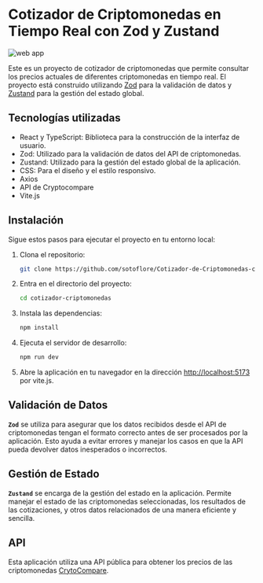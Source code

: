 #  Cotizador de Criptomonedas en Tiempo Real con Zod y Zustand

![web app](https://github.com/sotoflore/Cotizador-de-Criptomonedas-con-ZOD-y-Zustand/blob/main/public/web-app.png)

Este es un proyecto de cotizador de criptomonedas que permite consultar los precios actuales de diferentes criptomonedas en tiempo real. El proyecto está construido utilizando [Zod](https://github.com/colinhacks/zod) para la validación de datos y [Zustand](https://zustand-demo.pmnd.rs/) para la gestión del estado global.

## Tecnologías utilizadas

- React y TypeScript: Biblioteca para la construcción de la interfaz de usuario.
- Zod: Utilizado para la validación de datos del API de criptomonedas.
- Zustand: Utilizado para la gestión del estado global de la aplicación.
- CSS: Para el diseño y el estilo responsivo.
- Axios
- API de Cryptocompare
- Vite.js

## Instalación

Sigue estos pasos para ejecutar el proyecto en tu entorno local:

1. Clona el repositorio:
    ```bash
    git clone https://github.com/sotoflore/Cotizador-de-Criptomonedas-con-ZOD-y-Zustand.git
    ```
2. Entra en el directorio del proyecto:
    ```bash
    cd cotizador-criptomonedas
    ```
3. Instala las dependencias:
    ```bash
    npm install
    ```

4. Ejecuta el servidor de desarrollo:
    ```bash
    npm run dev
    ```

5. Abre la aplicación en tu navegador en la dirección [http://localhost:5173](http://localhost:5173) por vite.js.


## Validación de Datos

**`Zod`** se utiliza para asegurar que los datos recibidos desde el API de criptomonedas tengan el formato correcto antes de ser procesados por la aplicación. Esto ayuda a evitar errores y manejar los casos en que la API pueda devolver datos inesperados o incorrectos.

## Gestión de Estado

**`Zustand`** se encarga de la gestión del estado en la aplicación. Permite manejar el estado de las criptomonedas seleccionadas, los resultados de las cotizaciones, y otros datos relacionados de una manera eficiente y sencilla.

## API

Esta aplicación utiliza una API pública para obtener los precios de las criptomonedas [CrytoCompare](https://min-api.cryptocompare.com/documentation).

